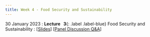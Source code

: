 ```yaml
---
title: Week 4 - Food Security and Sustainability
---
```


30 January 2023
: **Lecture &nbsp; 3**{: .label .label-blue} Food Security and Sustainability
  : [[Slides](https://canvas.nus.edu.sg/courses/42112/pages/lecture-3-food-security-and-sustainability?module_item_id=97188)] [[Panel Discussion Q&A](https://canvas.nus.edu.sg/courses/42112/discussion_topics/27407?module_item_id=97461)]
